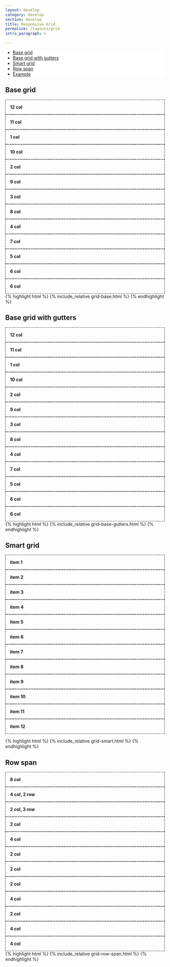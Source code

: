 ```yaml
---
layout: develop
category: develop
section: Develop
title: Responsive Grid
permalink: /layouts/grid
intro_paragraph: >

---
```


<style>
  nav.pf-c-nav.jump-nav {
    position: sticky;
    top: 0;
    background-color: #fff;
    margin-bottom: 25px;
  }
  .pf-l-grid > * {
    border: 1px dashed #000;
    font-weight: 700;
    padding: 1em;
  }
  hr {
    margin: 3em 0;
  }
</style>

<nav class="pf-c-nav jump-nav" aria-label="Local">
  <ul class="pf-c-nav__tertiary-list">
    <li class="pf-c-nav__item">
      <a href="#base-grid" class="pf-c-nav__link">
        <i class="fad fa-circle"></i> Base grid
      </a>
    </li>
    <li class="pf-c-nav__item">
      <a href="#base-grid-with-gutters" class="pf-c-nav__link">
        <i class="fad fa-circle"></i> Base grid with gutters
      </a>
    </li>
    <li class="pf-c-nav__item">
      <a href="#smart-grid" class="pf-c-nav__link">
        <i class="fad fa-circle"></i> Smart grid
      </a>
    </li>
    <li class="pf-c-nav__item">
      <a href="#row-span" class="pf-c-nav__link">
        <i class="fad fa-circle"></i> Row span
      </a>
    </li>
    <li class="pf-c-nav__item">
      <a href="#example" class="pf-c-nav__link">
        <i class="fad fa-circle"></i> Example
      </a>
    </li>
  </ul>
</nav>

## Base grid
<section class="pf-l-grid">
  <div class="pf-l-grid__item pf-m-12-col">12 col</div>
  <div class="pf-l-grid__item pf-m-11-col">11 col</div><div class="pf-l-grid__item pf-m-1-col">1 col</div>
  <div class="pf-l-grid__item pf-m-10-col">10 col</div><div class="pf-l-grid__item pf-m-2-col">2 col</div>
  <div class="pf-l-grid__item pf-m-9-col">9 col</div><div class="pf-l-grid__item pf-m-3-col">3 col</div>
  <div class="pf-l-grid__item pf-m-8-col">8 col</div><div class="pf-l-grid__item pf-m-4-col">4 col</div>
  <div class="pf-l-grid__item pf-m-7-col">7 col</div><div class="pf-l-grid__item pf-m-5-col">5 col</div>
  <div class="pf-l-grid__item pf-m-6-col">6 col</div><div class="pf-l-grid__item pf-m-6-col">6 col</div>
</section>
{% highlight html %}
  {% include_relative grid-base.html %}
{% endhighlight %}

## Base grid with gutters
<section class="pf-l-grid pf-m-gutter">
  <div class="pf-l-grid__item pf-m-12-col">12 col</div>
  <div class="pf-l-grid__item pf-m-11-col">11 col</div><div class="pf-l-grid__item pf-m-1-col">1 col</div>
  <div class="pf-l-grid__item pf-m-10-col">10 col</div><div class="pf-l-grid__item pf-m-2-col">2 col</div>
  <div class="pf-l-grid__item pf-m-9-col">9 col</div><div class="pf-l-grid__item pf-m-3-col">3 col</div>
  <div class="pf-l-grid__item pf-m-8-col">8 col</div><div class="pf-l-grid__item pf-m-4-col">4 col</div>
  <div class="pf-l-grid__item pf-m-7-col">7 col</div><div class="pf-l-grid__item pf-m-5-col">5 col</div>
  <div class="pf-l-grid__item pf-m-6-col">6 col</div><div class="pf-l-grid__item pf-m-6-col">6 col</div>
</section>
{% highlight html %}
  {% include_relative grid-base-gutters.html %}
{% endhighlight %}

## Smart grid
<div class="pf-l-grid pf-m-all-6-col-on-sm pf-m-all-4-col-on-md pf-m-all-2-col-on-lg pf-m-all-1-col-on-xl">
  <div class="pf-l-grid__item">
    item 1
  </div>
  <div class="pf-l-grid__item">
    item 2
  </div>
  <div class="pf-l-grid__item">
    item 3
  </div>
  <div class="pf-l-grid__item">
    item 4
  </div>
  <div class="pf-l-grid__item">
    item 5
  </div>
  <div class="pf-l-grid__item">
    item 6
  </div>
  <div class="pf-l-grid__item">
    item 7
  </div>
  <div class="pf-l-grid__item">
    item 8
  </div>
  <div class="pf-l-grid__item">
    item 9
  </div>
  <div class="pf-l-grid__item">
    item 10
  </div>
  <div class="pf-l-grid__item">
    item 11
  </div>
  <div class="pf-l-grid__item">
    item 12
  </div>
</div>

{% highlight html %}
  {% include_relative grid-smart.html %}
{% endhighlight %}

## Row span
<div class="pf-l-grid pf-m-gutter">
  <div class="pf-l-grid__item pf-m-8-col">
    8 col
  </div>
  <div class="pf-l-grid__item pf-m-4-col pf-m-2-row">
    4 col, 2 row
  </div>
  <div class="pf-l-grid__item pf-m-2-col pf-m-3-row">
    2 col, 3 row
  </div>
  <div class="pf-l-grid__item pf-m-2-col">
    2 col
  </div>
  <div class="pf-l-grid__item pf-m-4-col">
    4 col
  </div>
  <div class="pf-l-grid__item pf-m-2-col">
    2 col
  </div>
  <div class="pf-l-grid__item pf-m-2-col">
    2 col
  </div>
  <div class="pf-l-grid__item pf-m-2-col">
    2 col
  </div>
  <div class="pf-l-grid__item pf-m-4-col">
    4 col
  </div>
  <div class="pf-l-grid__item pf-m-2-col">
    2 col
  </div>
  <div class="pf-l-grid__item pf-m-4-col">
    4 col
  </div>
  <div class="pf-l-grid__item pf-m-4-col">
    4 col
  </div>
</div>
{% highlight html %}
  {% include_relative grid-row-span.html %}
{% endhighlight %}
